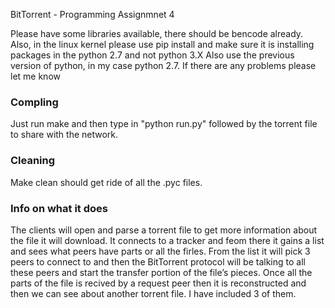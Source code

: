 BitTorrent - Programming Assignmnet 4

Please have some libraries available, there should be bencode already. Also, in the linux kernel please use pip install and make sure it is installing packages in the python 2.7 and not python 3.X Also use the previous version of python, in my case python 2.7. If there are any problems please let me know 

### Compling 

Just run make and then type in "python run.py" followed by the torrent file to share with the network.

### Cleaning 

Make clean should get ride of all the .pyc files. 

### Info on what it does

The clients will open and parse a torrent file to get more information about the file it will download. It connects to a tracker and feom there it gains a list and sees what peers have parts or all the firles. From the list it will pick 3 peers to connect to and then the BitTorrent protocol will be talking to all these peers and start the transfer portion of the file’s pieces. Once all the parts of the file is recived by a request peer then it is reconstructed and then we can see about another torrent file. I have included 3 of them.  
